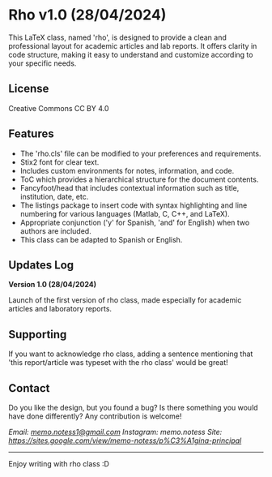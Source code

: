 # Rho v1.0 (28/04/2024)

This LaTeX class, named 'rho', is designed to provide a clean and professional layout for academic articles and lab reports. It offers clarity in code structure, making it easy to understand and customize according to your specific needs.

## License

Creative Commons CC BY 4.0

## Features

* The 'rho.cls' file can be modified to your preferences and requirements.
* Stix2 font for clear text.
* Includes custom environments for notes, information, and code.
* ToC which provides a hierarchical structure for the document contents.
* Fancyfoot/head that includes contextual information such as title, institution, date, etc.
* The listings package to insert code with syntax highlighting and line numbering for various languages (Matlab, C, C++, and LaTeX).
* Appropriate conjunction ('y' for Spanish, 'and' for English) when two authors are included.
* This class can be adapted to Spanish or English.

## Updates Log

**Version 1.0 (28/04/2024)**

Launch of the first version of rho class, made especially for academic articles and laboratory reports. 

## Supporting

If you want to acknowledge rho class, adding a sentence mentioning that 'this report/article was typeset with the rho class' would be great!

## Contact

Do you like the design, but you found a bug? Is there something you 
would have done differently? Any contribution is welcome!

*Email: memo.notess1@gmail.com*
*Instagram: memo.notess*
*Site: https://sites.google.com/view/memo-notess/p%C3%A1gina-principal*

-------
Enjoy writing with rho class :D